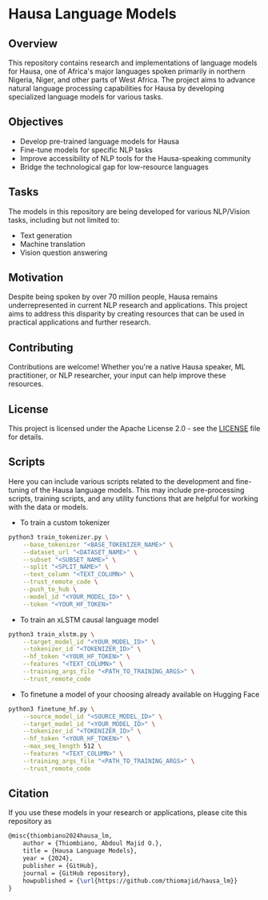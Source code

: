 # Hausa Language Models

## Overview

This repository contains research and implementations of language models for Hausa, one of Africa's major languages spoken primarily in northern Nigeria, Niger, and other parts of West Africa. The project aims to advance natural language processing capabilities for Hausa by developing specialized language models for various tasks.

## Objectives

- Develop pre-trained language models for Hausa
- Fine-tune models for specific NLP tasks
- Improve accessibility of NLP tools for the Hausa-speaking community
- Bridge the technological gap for low-resource languages

## Tasks

The models in this repository are being developed for various NLP/Vision tasks, including but not limited to:

- Text generation
- Machine translation
- Vision question answering

## Motivation

Despite being spoken by over 70 million people, Hausa remains underrepresented in current NLP research and applications. This project aims to address this disparity by creating resources that can be used in practical applications and further research.

## Contributing

Contributions are welcome! Whether you're a native Hausa speaker, ML practitioner, or NLP researcher, your input can help improve these resources.

## License

This project is licensed under the Apache License 2.0 - see the [LICENSE](LICENSE) file for details.

## Scripts

Here you can include various scripts related to the development and fine-tuning of the Hausa language models. This may include pre-processing scripts, training scripts, and any utility functions that are helpful for working with the data or models.

- To train a custom tokenizer

```bash
python3 train_tokenizer.py \
    --base_tokenizer "<BASE_TOKENIZER_NAME>" \
    --dataset_url "<DATASET_NAME>" \
    --subset "<SUBSET_NAME>" \
    --split "<SPLIT_NAME>" \
    --text_column "<TEXT_COLUMN>" \
    --trust_remote_code \
    --push_to_hub \
    --model_id "<YOUR_MODEL_ID>" \
    --token "<YOUR_HF_TOKEN>"
```

- To train an xLSTM causal language model

```bash
python3 train_xlstm.py \
    --target_model_id "<YOUR_MODEL_ID>" \
    --tokenizer_id "<TOKENIZER_ID>" \
    --hf_token "<YOUR_HF_TOKEN>" \
    --features "<TEXT_COLUMN>" \
    --training_args_file "<PATH_TO_TRAINING_ARGS>" \
    --trust_remote_code
```

- To finetune a model of your choosing already available on Hugging Face

```bash
python3 finetune_hf.py \
    --source_model_id "<SOURCE_MODEL_ID>" \
    --target_model_id "<YOUR_MODEL_ID>" \
    --tokenizer_id "<TOKENIZER_ID>" \
    --hf_token "<YOUR_HF_TOKEN>" \
    --max_seq_length 512 \
    --features "<TEXT_COLUMN>" \
    --training_args_file "<PATH_TO_TRAINING_ARGS>" \
    --trust_remote_code
```

## Citation

If you use these models in your research or applications, please cite this repository as

```tex
@misc{thiombiano2024hausa_lm,
    author = {Thiombiano, Abdoul Majid O.},
    title = {Hausa Language Models},
    year = {2024},
    publisher = {GitHub},
    journal = {GitHub repository},
    howpublished = {\url{https://github.com/thiomajid/hausa_lm}}
}
```
